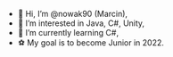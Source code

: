 - 👋 Hi, I’m @nowak90 (Marcin),
- 👀 I’m interested in Java, C#, Unity,
- 🌱 I’m currently learning C#,
- ⚽ My goal is to become Junior in 2022.

<!---
nowak90/nowak90 is a ✨ special ✨ repository because its `README.md` (this file) appears on your GitHub profile.
You can click the Preview link to take a look at your changes.
--->
